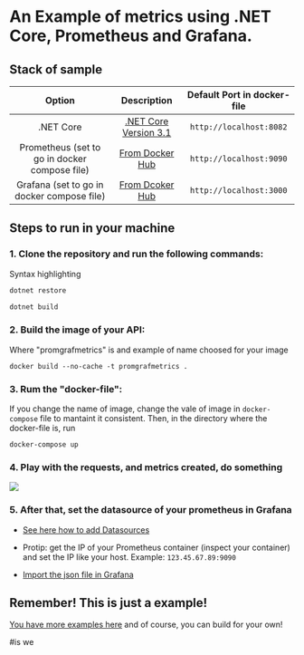 # An Example of metrics using .NET Core, Prometheus and Grafana.

## Stack of sample

| Option | Description | Default Port in docker-file
| :------:| :-----------:| :------: |
| .NET Core   | [.NET Core Version 3.1](https://dotnet.microsoft.com/download/dotnet-core/3.1) |  ```http://localhost:8082```|
| Prometheus (set to go in docker compose file) | [From Docker Hub](https://hub.docker.com/r/prom/prometheus/) |```http://localhost:9090```|
| Grafana (set to go in docker compose file)   | [From Dcoker Hub](https://hub.docker.com/r/grafana/grafana/) |```http://localhost:3000```|


## Steps to run in your machine

### 1. Clone the repository and run the following commands:

Syntax highlighting

``` csharp
dotnet restore
```

``` csharp
dotnet build
```

### 2. Build the image of your API:

Where "promgrafmetrics" is and example of name choosed for your image

```
docker build --no-cache -t promgrafmetrics .     
```

### 3. Rum the "docker-file":

If you change the name of image, change the vale of image in `docker-compose` file to mantaint it consistent. Then, in the directory where the docker-file is, run 

```
docker-compose up       
```

### 4. Play with the requests, and metrics created, do something

![](https://media.giphy.com/media/vzO0Vc8b2VBLi/giphy.gif)

### 5. After that, set the datasource of your prometheus in Grafana

- [See here how to add Datasources](https://grafana.com/docs/grafana/latest/features/datasources/add-a-data-source/) 

- Protip: get the IP of your Prometheus container (inspect your container) and set the IP like your host. Example: ```123.45.67.89:9090```

- [Import the json file in Grafana](https://grafana.com/docs/grafana/latest/reference/export_import/)


## Remember! This is just a example! 

[You have more examples here](https://grafana.com/grafana/dashboards?orderBy=name&direction=asc) and of course, you can build for your own!

#is we

